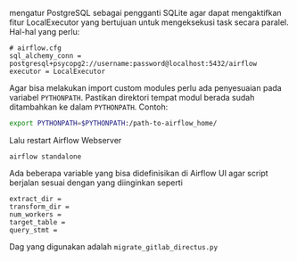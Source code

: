 mengatur PostgreSQL sebagai pengganti SQLite agar dapat mengaktifkan fitur LocalExecutor yang bertujuan untuk mengeksekusi task secara paralel. Hal-hal yang perlu: 

```
# airflow.cfg
sql_alchemy_conn = postgresql+psycopg2://username:password@localhost:5432/airflow
executor = LocalExecutor
```

Agar bisa melakukan import custom modules perlu ada penyesuaian pada variabel `PYTHONPATH`. Pastikan direktori tempat modul berada sudah ditambahkan ke dalam `PYTHONPATH`. Contoh:

```bash
export PYTHONPATH=$PYTHONPATH:/path-to-airflow_home/
```
Lalu restart Airflow Webserver 
```
airflow standalone
```

Ada beberapa variable yang bisa didefinisikan di Airflow UI agar script berjalan sesuai dengan yang diinginkan seperti 

```
extract_dir = 
transform_dir = 
num_workers = 
target_table = 
query_stmt = 
```

Dag yang digunakan adalah `migrate_gitlab_directus.py`